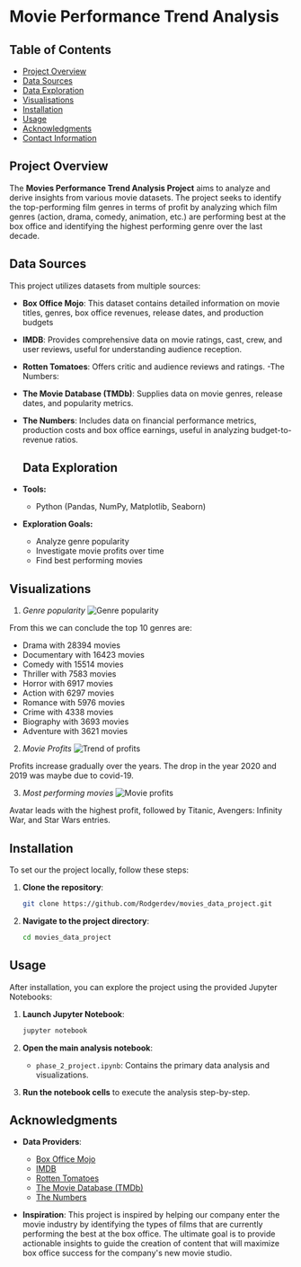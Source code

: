 # **Movie Performance Trend Analysis**

## **Table of Contents**

- [Project Overview](#project-overview)
- [Data Sources](#data-sources)
- [Data Exploration](#data-exploration)
- [Visualisations](#Visualisations)
- [Installation](#installation)
- [Usage](#usage)
- [Acknowledgments](#acknowledgments)
- [Contact Information](#contact-information)

## **Project Overview**

The **Movies Performance Trend Analysis Project** aims to analyze and derive insights from various movie datasets. The project seeks to identify the top-performing film genres in terms of profit by analyzing which film genres (action, drama, comedy, animation, etc.) are performing best at the box office and identifying the highest performing genre over the last decade.

## **Data Sources**

This project utilizes datasets from multiple sources:

- **Box Office Mojo**: This dataset contains detailed information on movie titles, genres, box office revenues, release dates, and production budgets
- **IMDB**: Provides comprehensive data on movie ratings, cast, crew, and user reviews, useful for understanding audience reception.
- **Rotten Tomatoes**: Offers critic and audience reviews and ratings.
-The Numbers: 

- **The Movie Database (TMDb)**: Supplies data on movie genres, release dates, and popularity metrics.
- **The Numbers**: Includes data on financial performance metrics, production costs and box office earnings, useful in analyzing budget-to-revenue ratios.

  ## Data Exploration
- **Tools:**
  - Python (Pandas, NumPy, Matplotlib, Seaborn)
- **Exploration Goals:**
  - Analyze genre popularity
  - Investigate movie profits over time
  - Find best performing movies

## **Visualizations**
1. *Genre popularity*
![Genre popularity](https://github.com/user-attachments/assets/c03dc539-8523-4f06-8d24-4cf45683c8a3)

From this we can conclude the top 10 genres are:

- Drama with 28394 movies
- Documentary with 16423 movies
- Comedy with 15514 movies
- Thriller with 7583 movies
- Horror with 6917 movies
- Action with 6297 movies
- Romance with 5976 movies
- Crime with 4338 movies
- Biography with 3693 movies
- Adventure with 3621 movies



2. *Movie Profits*
![Trend of profits](https://github.com/user-attachments/assets/f623234b-b12b-4b5f-90fc-d635a98820f6)

Profits increase gradually over the years. The drop in the year 2020 and 2019 was maybe due to covid-19.



3. *Most performing movies*
![Movie profits](https://github.com/user-attachments/assets/39d418ae-324f-4c20-a471-cca76bc28c35)

Avatar leads with the highest profit, followed by Titanic, Avengers: Infinity War, and Star Wars entries.



## **Installation**

To set our the project locally, follow these steps:

1. **Clone the repository**:

   ```bash
   git clone https://github.com/Rodgerdev/movies_data_project.git
   ```

2. **Navigate to the project directory**:

   ```bash
   cd movies_data_project
   ```

## **Usage**

After installation, you can explore the project using the provided Jupyter Notebooks:

1. **Launch Jupyter Notebook**:

   ```bash
   jupyter notebook
   ```

2. **Open the main analysis notebook**:

   - `phase_2_project.ipynb`: Contains the primary data analysis and visualizations.

3. **Run the notebook cells** to execute the analysis step-by-step.
   
## **Acknowledgments**

- **Data Providers**:
  - [Box Office Mojo](https://www.boxofficemojo.com/)
  - [IMDB](https://www.imdb.com/)
  - [Rotten Tomatoes](https://www.rottentomatoes.com/)
  - [The Movie Database (TMDb)](https://www.themoviedb.org/)
  - [The Numbers](https://www.the-numbers.com/)

- **Inspiration**: This project is inspired by helping our company enter the movie industry by identifying the types of films that are currently performing the best at the box office. The ultimate goal is to provide actionable insights to guide the creation of content that will maximize box office success for the company's new movie studio.

